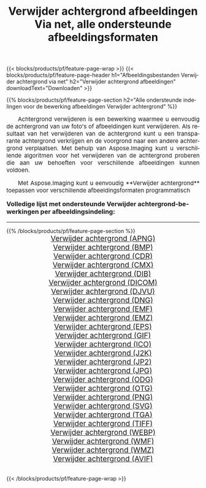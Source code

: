 ﻿---
title: Verwijder achtergrond afbeeldingen Via net, alle ondersteunde afbeeldingsformaten 
weight: 3920
url: /nl/net/remove-background/ 
lang: nl
langdirlevel: 2
locales: zh-hans,ja,it,ru,de,es,fr,nl,id,lt,pl,pt,vi,tr,ko,zh-hant,ar,hi,th,sv,cs,uk,he
description: Met behulp van Aspose.Imaging kunt u eenvoudig Verwijder achtergrond afbeeldingen maken via net
---

{{< blocks/products/pf/feature-page-wrap >}}
{{< blocks/products/pf/feature-page-header h1="Afbeeldingsbestanden Verwijder achtergrond via net" h2="Verwijder achtergrond afbeeldingen" downloadText="Downloaden" >}}


{{% blocks/products/pf/feature-page-section  h2="Alle ondersteunde indelingen voor de bewerking afbeeldingen Verwijder achtergrond" %}}
<p align="justify" style="text-indent:2em;font-size:15px;">
Achtergrond verwijderen is een bewerking waarmee u eenvoudig de achtergrond van uw foto's of afbeeldingen kunt verwijderen. Als resultaat van het verwijderen van de achtergrond kunt u een transparante achtergrond verkrijgen en de voorgrond naar een andere achtergrond verplaatsen. Met behulp van Aspose.Imaging kunt u verschillende algoritmen voor het verwijderen van de achtergrond proberen die aan uw behoeften voor verschillende afbeeldingen kunnen voldoen.
</p>
<p align="justify" style="text-indent:2em;font-size:15px;">
Met Aspose.Imaging kunt u eenvoudig **Verwijder achtergrond** toepassen voor verschillende afbeeldingsformaten programmatisch
</p>
<h3 style="margin-top:16px;">
Volledige lijst met ondersteunde Verwijder achtergrond-bewerkingen per afbeeldingsindeling:
</h3>
<hr/>
{{% /blocks/products/pf/feature-page-section %}}
<div class="container-fluid productfamilypage bg-gray">
    <div class="convertypes bg-gray agp-content section">
        <div class="container">
		<div class="row other-converters" style="gap: 10px;font-size: 19px;text-align:center;">
		    <div class='col-md-3 other-converter remove-lp remove-rp'><a href="/imaging/nl/net/remove-background/apng/" style="padding:15px;">Verwijder achtergrond (APNG)</a></div><div class='col-md-3 other-converter remove-lp remove-rp'><a href="/imaging/nl/net/remove-background/bmp/" style="padding:15px;">Verwijder achtergrond (BMP)</a></div><div class='col-md-3 other-converter remove-lp remove-rp'><a href="/imaging/nl/net/remove-background/cdr/" style="padding:15px;">Verwijder achtergrond (CDR)</a></div><div class='col-md-3 other-converter remove-lp remove-rp'><a href="/imaging/nl/net/remove-background/cmx/" style="padding:15px;">Verwijder achtergrond (CMX)</a></div><div class='col-md-3 other-converter remove-lp remove-rp'><a href="/imaging/nl/net/remove-background/dib/" style="padding:15px;">Verwijder achtergrond (DIB)</a></div><div class='col-md-3 other-converter remove-lp remove-rp'><a href="/imaging/nl/net/remove-background/dicom/" style="padding:15px;">Verwijder achtergrond (DICOM)</a></div><div class='col-md-3 other-converter remove-lp remove-rp'><a href="/imaging/nl/net/remove-background/djvu/" style="padding:15px;">Verwijder achtergrond (DJVU)</a></div><div class='col-md-3 other-converter remove-lp remove-rp'><a href="/imaging/nl/net/remove-background/dng/" style="padding:15px;">Verwijder achtergrond (DNG)</a></div><div class='col-md-3 other-converter remove-lp remove-rp'><a href="/imaging/nl/net/remove-background/emf/" style="padding:15px;">Verwijder achtergrond (EMF)</a></div><div class='col-md-3 other-converter remove-lp remove-rp'><a href="/imaging/nl/net/remove-background/emz/" style="padding:15px;">Verwijder achtergrond (EMZ)</a></div><div class='col-md-3 other-converter remove-lp remove-rp'><a href="/imaging/nl/net/remove-background/eps/" style="padding:15px;">Verwijder achtergrond (EPS)</a></div><div class='col-md-3 other-converter remove-lp remove-rp'><a href="/imaging/nl/net/remove-background/gif/" style="padding:15px;">Verwijder achtergrond (GIF)</a></div><div class='col-md-3 other-converter remove-lp remove-rp'><a href="/imaging/nl/net/remove-background/ico/" style="padding:15px;">Verwijder achtergrond (ICO)</a></div><div class='col-md-3 other-converter remove-lp remove-rp'><a href="/imaging/nl/net/remove-background/j2k/" style="padding:15px;">Verwijder achtergrond (J2K)</a></div><div class='col-md-3 other-converter remove-lp remove-rp'><a href="/imaging/nl/net/remove-background/jp2/" style="padding:15px;">Verwijder achtergrond (JP2)</a></div><div class='col-md-3 other-converter remove-lp remove-rp'><a href="/imaging/nl/net/remove-background/jpg/" style="padding:15px;">Verwijder achtergrond (JPG)</a></div><div class='col-md-3 other-converter remove-lp remove-rp'><a href="/imaging/nl/net/remove-background/odg/" style="padding:15px;">Verwijder achtergrond (ODG)</a></div><div class='col-md-3 other-converter remove-lp remove-rp'><a href="/imaging/nl/net/remove-background/otg/" style="padding:15px;">Verwijder achtergrond (OTG)</a></div><div class='col-md-3 other-converter remove-lp remove-rp'><a href="/imaging/nl/net/remove-background/png/" style="padding:15px;">Verwijder achtergrond (PNG)</a></div><div class='col-md-3 other-converter remove-lp remove-rp'><a href="/imaging/nl/net/remove-background/svg/" style="padding:15px;">Verwijder achtergrond (SVG)</a></div><div class='col-md-3 other-converter remove-lp remove-rp'><a href="/imaging/nl/net/remove-background/tga/" style="padding:15px;">Verwijder achtergrond (TGA)</a></div><div class='col-md-3 other-converter remove-lp remove-rp'><a href="/imaging/nl/net/remove-background/tiff/" style="padding:15px;">Verwijder achtergrond (TIFF)</a></div><div class='col-md-3 other-converter remove-lp remove-rp'><a href="/imaging/nl/net/remove-background/webp/" style="padding:15px;">Verwijder achtergrond (WEBP)</a></div><div class='col-md-3 other-converter remove-lp remove-rp'><a href="/imaging/nl/net/remove-background/wmf/" style="padding:15px;">Verwijder achtergrond (WMF)</a></div><div class='col-md-3 other-converter remove-lp remove-rp'><a href="/imaging/nl/net/remove-background/wmz/" style="padding:15px;">Verwijder achtergrond (WMZ)</a></div><div class='col-md-3 other-converter remove-lp remove-rp'><a href="/imaging/nl/net/remove-background/avif/" style="padding:15px;">Verwijder achtergrond (AVIF)</a></div>
                </div>
        </div>
    </div>
</div>
<br/>

{{< /blocks/products/pf/feature-page-wrap >}}

